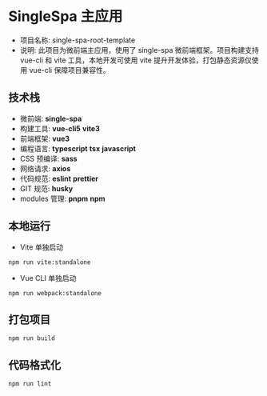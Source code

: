 # SingleSpa 主应用

- 项目名称: single-spa-root-template
- 说明: 此项目为微前端主应用，使用了 single-spa 微前端框架。项目构建支持 vue-cli 和 vite 工具，本地开发可使用 vite 提升开发体验，打包静态资源仅使用 vue-cli 保障项目兼容性。

## 技术栈

- 微前端: **single-spa**
- 构建工具: **vue-cli5** **vite3**
- 前端框架: **vue3**
- 编程语言: **typescript** **tsx** **javascript**
- CSS 预编译: **sass**
- 网络请求: **axios**
- 代码规范: **eslint** **prettier**
- GIT 规范: **husky**
- modules 管理: **pnpm** **npm**

## 本地运行

- Vite 单独启动

```shell
npm run vite:standalone
```

- Vue CLI 单独启动

```shell
npm run webpack:standalone
```

## 打包项目

```shell
npm run build
```

## 代码格式化

```shell
npm run lint
```
